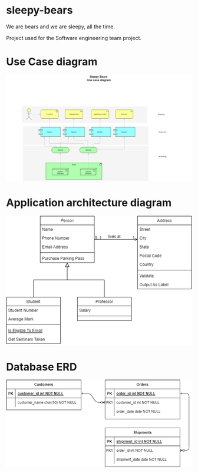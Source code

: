 # sleepy-bears
We are bears and we are sleepy, all the time.



Project used for the Software engineering team project.

<h1>Use Case diagram</h1>

![use case diagram](diagrams/use_case_diagram.drawio.drawio.png)

<h1>Application architecture diagram</h1>

![app diagram](diagrams/application_architecture.drawio.png)

<h1>Database ERD</h1>

![db diagram](diagrams/database_diagram.drawio.png)

<svg xmlns="http://www.w3.org/2000/svg" xmlns:xlink="http://www.w3.org/1999/xlink" version="1.1" width="7" height="7" viewBox="-0.5 -0.5 7 7" content="&lt;mxfile host=&quot;app.diagrams.net&quot; modified=&quot;2022-03-09T08:25:36.535Z&quot; agent=&quot;5.0 (Windows NT 10.0; Win64; x64) AppleWebKit/537.36 (KHTML, like Gecko) Chrome/99.0.4844.51 Safari/537.36&quot; etag=&quot;8eUWdtGA_9k_g7Krz8V5&quot; version=&quot;17.0.0&quot;&gt;&lt;diagram id=&quot;oIdcUuD8mp2mcNENbyUb&quot; name=&quot;Page-1&quot;&gt;ddG9DoMgEADgp2FHqEl3a9ulk0NnIlchQc8gRtunLwasJbYLOb47OH4IL9r5YkWvbijBEEblTPiJMHakuR8XeAY45BEaq2WgbINKvyAijTpqCUNS6BCN032KNXYd1C4xYS1OadkDTdq1Fw3soKqF2etdS6fitXK6+RV0o9bOGY2ZVqzFEQYlJE5fxEvCC4voQtTOBZjl7dZ3CevOf7Kfg1no3I8FPtj29pPkg3j5Bg==&lt;/diagram&gt;&lt;/mxfile&gt;" onclick="(function(svg){var src=window.event.target||window.event.srcElement;while (src!=null&amp;&amp;src.nodeName.toLowerCase()!='a'){src=src.parentNode;}if(src==null){if(svg.wnd!=null&amp;&amp;!svg.wnd.closed){svg.wnd.focus();}else{var r=function(evt){if(evt.data=='ready'&amp;&amp;evt.source==svg.wnd){svg.wnd.postMessage(decodeURIComponent(svg.getAttribute('content')),'*');window.removeEventListener('message',r);}};window.addEventListener('message',r);svg.wnd=window.open('https://viewer.diagrams.net/?client=1&amp;page=0&amp;edit=_blank');}}})(this);" style="cursor:pointer;"><defs><filter id="dropShadow"><feGaussianBlur in="SourceAlpha" stdDeviation="1.7" result="blur"/><feOffset in="blur" dx="3" dy="3" result="offsetBlur"/><feFlood flood-color="#3D4574" flood-opacity="0.4" result="offsetColor"/><feComposite in="offsetColor" in2="offsetBlur" operator="in" result="offsetBlur"/><feBlend in="SourceGraphic" in2="offsetBlur"/></filter></defs><g filter="url(#dropShadow)"/></svg>
